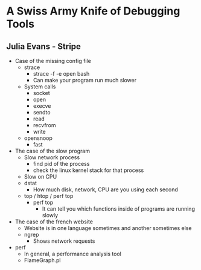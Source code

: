 # A Swiss Army Knife of Debugging Tools
## Julia Evans - Stripe
- Case of the missing config file
    - strace
        - strace -f -e open bash
        - Can make your program run much slower
    - System calls
        - socket
        - open
        - execve
        - sendto
        - read
        - recvfrom
        - write
    - opensnoop
        - fast
- The case of the slow program
    - Slow network process
        - find pid of the process
        - check the linux kernel stack for that process
    - Slow on CPU
    - dstat
        - How much disk, network, CPU are you using each second
    - top / htop / perf top
        - perf top
            - It can tell you which functions inside of programs are running slowly
- The case of the french website
    - Website is in one language sometimes and another sometimes else
    - ngrep
        - Shows network requests
- perf
    - In general, a performance analysis tool
    - FlameGraph.pl
